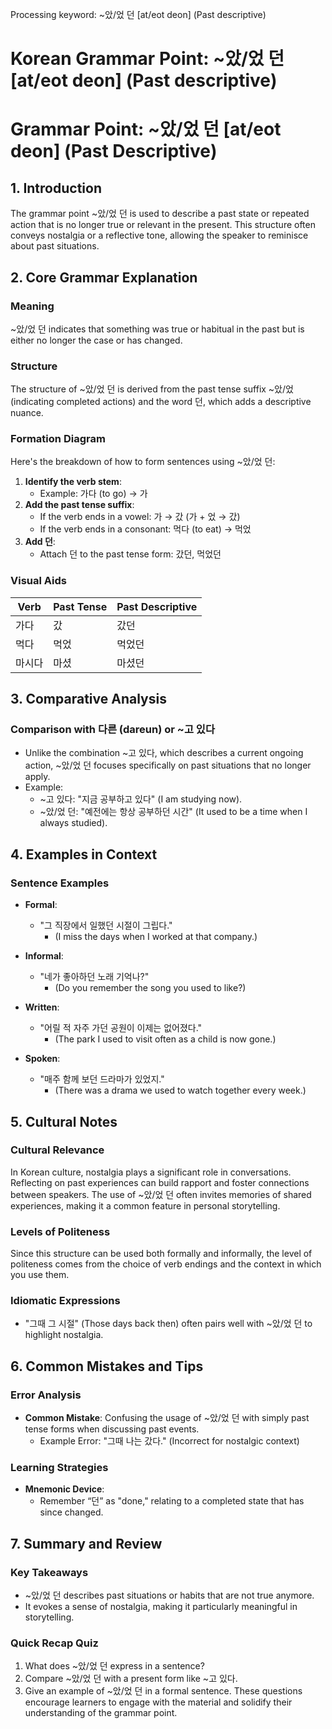 Processing keyword: ~았/었 던 [at/eot deon] (Past descriptive)
# Korean Grammar Point: ~았/었 던 [at/eot deon] (Past descriptive)
# Grammar Point: ~았/었 던 [at/eot deon] (Past Descriptive)
## 1. Introduction
The grammar point ~았/었 던 is used to describe a past state or repeated action that is no longer true or relevant in the present. This structure often conveys nostalgia or a reflective tone, allowing the speaker to reminisce about past situations.
## 2. Core Grammar Explanation
### Meaning
~았/었 던 indicates that something was true or habitual in the past but is either no longer the case or has changed.
### Structure
The structure of ~았/었 던 is derived from the past tense suffix ~았/었 (indicating completed actions) and the word 던, which adds a descriptive nuance.
### Formation Diagram
Here's the breakdown of how to form sentences using ~았/었 던:
1. **Identify the verb stem**:
   - Example: 가다 (to go) → 가
2. **Add the past tense suffix**:
   - If the verb ends in a vowel: 가 → 갔 (가 + 었 → 갔)
   - If the verb ends in a consonant: 먹다 (to eat) → 먹었
3. **Add 던**:
   - Attach 던 to the past tense form: 갔던, 먹었던
### Visual Aids
| Verb | Past Tense | Past Descriptive |
|------|------------|------------------|
| 가다 | 갔        | 갔던             |
| 먹다 | 먹었      | 먹었던           |
| 마시다 | 마셨    | 마셨던           |
## 3. Comparative Analysis
### Comparison with 다른 (dareun) or ~고 있다
- Unlike the combination ~고 있다, which describes a current ongoing action, ~았/었 던 focuses specifically on past situations that no longer apply.
- Example: 
  - ~고 있다: "지금 공부하고 있다" (I am studying now).
  - ~았/었 던: "예전에는 항상 공부하던 시간" (It used to be a time when I always studied).
## 4. Examples in Context
### Sentence Examples
- **Formal**: 
  - "그 직장에서 일했던 시절이 그립다." 
    - (I miss the days when I worked at that company.)
  
- **Informal**: 
  - "네가 좋아하던 노래 기억나?" 
    - (Do you remember the song you used to like?)
  
- **Written**: 
  - "어릴 적 자주 가던 공원이 이제는 없어졌다."
    - (The park I used to visit often as a child is now gone.)
  
- **Spoken**: 
  - "매주 함께 보던 드라마가 있었지." 
    - (There was a drama we used to watch together every week.)
## 5. Cultural Notes
### Cultural Relevance
In Korean culture, nostalgia plays a significant role in conversations. Reflecting on past experiences can build rapport and foster connections between speakers. The use of ~았/었 던 often invites memories of shared experiences, making it a common feature in personal storytelling.
### Levels of Politeness
Since this structure can be used both formally and informally, the level of politeness comes from the choice of verb endings and the context in which you use them.
### Idiomatic Expressions
- "그때 그 시절" (Those days back then) often pairs well with ~았/었 던 to highlight nostalgia.
## 6. Common Mistakes and Tips
### Error Analysis
- **Common Mistake**: Confusing the usage of ~았/었 던 with simply past tense forms when discussing past events.
  - Example Error: "그때 나는 갔다." (Incorrect for nostalgic context)
  
### Learning Strategies
- **Mnemonic Device**: 
  - Remember “던” as "done," relating to a completed state that has since changed.
## 7. Summary and Review
### Key Takeaways
- ~았/었 던 describes past situations or habits that are not true anymore.
- It evokes a sense of nostalgia, making it particularly meaningful in storytelling.
  
### Quick Recap Quiz
1. What does ~았/었 던 express in a sentence?
2. Compare ~았/었 던 with a present form like ~고 있다.
3. Give an example of ~았/었 던 in a formal sentence.
These questions encourage learners to engage with the material and solidify their understanding of the grammar point.
